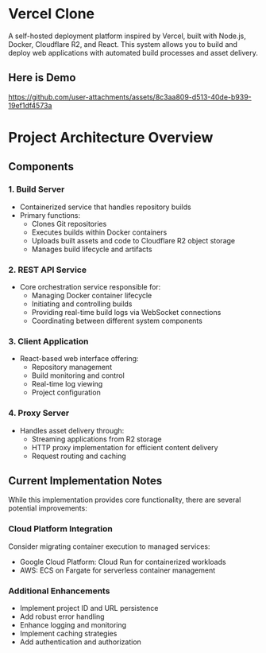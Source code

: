 # Vercel Clone

A self-hosted deployment platform inspired by Vercel, built with Node.js, Docker, Cloudflare R2, and React. This system allows you to build and deploy web applications with automated build processes and asset delivery.

## Here is Demo

https://github.com/user-attachments/assets/8c3aa809-d513-40de-b939-19ef1df4573a

# Project Architecture Overview

## Components

### 1. Build Server
- Containerized service that handles repository builds
- Primary functions:
  - Clones Git repositories
  - Executes builds within Docker containers
  - Uploads built assets and code to Cloudflare R2 object storage
  - Manages build lifecycle and artifacts

### 2. REST API Service
- Core orchestration service responsible for:
  - Managing Docker container lifecycle
  - Initiating and controlling builds
  - Providing real-time build logs via WebSocket connections
  - Coordinating between different system components

### 3. Client Application
- React-based web interface offering:
  - Repository management
  - Build monitoring and control
  - Real-time log viewing
  - Project configuration

### 4. Proxy Server
- Handles asset delivery through:
  - Streaming applications from R2 storage
  - HTTP proxy implementation for efficient content delivery
  - Request routing and caching

## Current Implementation Notes

While this implementation provides core functionality, there are several potential improvements:

### Cloud Platform Integration
Consider migrating container execution to managed services:
- Google Cloud Platform: Cloud Run for containerized workloads
- AWS: ECS on Fargate for serverless container management

### Additional Enhancements
- Implement project ID and URL persistence
- Add robust error handling
- Enhance logging and monitoring
- Implement caching strategies
- Add authentication and authorization







